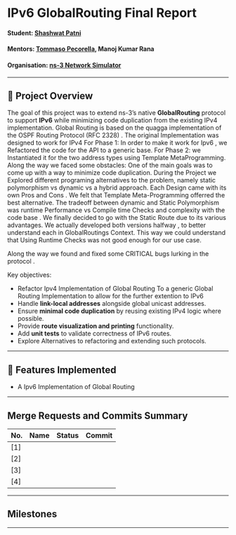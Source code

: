 # IPv6 GlobalRouting Final Report


#### Student: [Shashwat Patni](https://gitlab.com/sHasHh)
#### Mentors: [Tommaso Pecorella](https://gitlab.com/tommypec), Manoj Kumar Rana
#### Organisation: [ns-3 Network Simulator](https://www.nsnam.org/)

---

## 📖 Project Overview

The goal of this project was to extend ns-3’s native **GlobalRouting** protocol to support **IPv6** while minimizing code duplication from the existing IPv4 implementation. Global Routing is based on the quagga implementation of the OSPF Routing Protocol (RFC 2328) . The original Implementation was designed to work for IPv4
For Phase 1: In order to make it work for Ipv6 , we Refactored the code for the API to a generic base. 
For Phase 2: we Instantiated it for the two address types using Template MetaProgramming.
Along the way we faced some obstacles:
One of the main goals was to come up with a way to minimize code duplication.
During the Project we Explored different programing alternatives to the problem, namely static polymorphism vs dynamic vs a hybrid approach. Each Design came with its own Pros and Cons . We felt that Template Meta-Programming offerred the best alternative. The tradeoff between dynamic and Static Polymorphism was runtime Performance vs Compile time Checks and complexity with the code base . We finally decided to go with the Static Route due to its various advantages. 
We actually developed both versions halfway , to better understand each in GlobalRoutings Context. This way we could understand that Using Runtime Checks was not good enough for our use case.



Along the way we found and fixed some CRITICAL bugs lurking in the protocol . 

Key objectives:
- Refactor Ipv4 Implementation of Global Routing To a generic Global Routing Implementation to allow for the further extention to IPv6
- Handle **link-local addresses** alongside global unicast addresses.  
- Ensure **minimal code duplication** by reusing existing IPv4 logic where possible.  
- Provide **route visualization and printing** functionality.  
- Add **unit tests** to validate correctness of IPv6 routes.
- Explore Alternatives to refactoring and extending such protocols.  

---

## 🚀 Features Implemented

- A Ipv6 Implementation of Global Routing

---

## Merge Requests and Commits Summary

| No. | Name | Status | Commit |
|-----|------|--------|--------|
| [1] |      |        |        |
| [2] |      |        |        |
| [3] |      |        |        |
| [4] |      |        |        |

---

## Milestones



---



